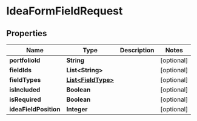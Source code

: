 
# IdeaFormFieldRequest

## Properties
Name | Type | Description | Notes
------------ | ------------- | ------------- | -------------
**portfolioId** | **String** |  |  [optional]
**fieldIds** | **List&lt;String&gt;** |  |  [optional]
**fieldTypes** | [**List&lt;FieldType&gt;**](FieldType.md) |  |  [optional]
**isIncluded** | **Boolean** |  |  [optional]
**isRequired** | **Boolean** |  |  [optional]
**ideaFieldPosition** | **Integer** |  |  [optional]



